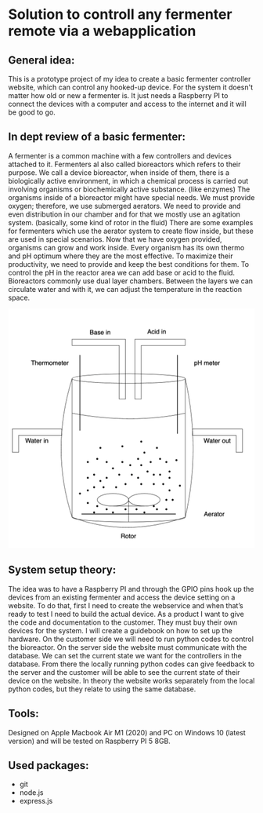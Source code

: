 # Solution to controll any fermenter remote via a webapplication

## General idea:

This is a prototype project of my idea to create a basic fermenter controller website, which can control any hooked-up device.
For the system it doesn't matter how old or new a fermenter is.
It just needs a Raspberry PI to connect the devices with a computer and access to the internet and it will be good to go.

## In dept review of a basic fermenter:

A fermenter is a common machine with a few controllers and devices attached to it. Fermenters al also called bioreactors which refers to their purpose. We call a device bioreactor, when inside of them, there is a biologically active environment, in which a chemical process is carried out involving organisms or biochemically active substance. (like enzymes)
The organisms inside of a bioreactor might have special needs. We must provide oxygen; therefore, we use submerged aerators. We need to provide and even distribution in our chamber and for that we mostly use an agitation system. (basically, some kind of rotor in the fluid) There are some examples for fermenters which use the aerator system to create flow inside, but these are used in special scenarios.
Now that we have oxygen provided, organisms can grow and work inside. Every organism has its own thermo and pH optimum where they are the most effective. To maximize their productivity, we need to provide and keep the best conditions for them. To control the pH in the reactor area we can add base or acid to the fluid. Bioreactors commonly use dual layer chambers. Between the layers we can circulate water and with it, we can adjust the temperature in the reaction space.

![alt text](blueprints/basicBioreactor.png)

## System setup theory:

The idea was to have a Raspberry PI and through the GPIO pins hook up the devices from an existing fermenter and access the device setting on a website. To do that, first I need to create the webservice and when that’s ready to test I need to build the actual device. As a product I want to give the code and documentation to the customer. They must buy their own devices for the system. I will create a guidebook on how to set up the hardware. On the customer side we will need to run python codes to control the bioreactor. On the server side the website must communicate with the database. We can set the current state we want for the controllers in the database. From there the locally running python codes can give feedback to the server and the customer will be able to see the current state of their device on the website.
In theory the website works separately from the local python codes, but they relate to using the same database.

## Tools:

Designed on Apple Macbook Air M1 (2020) and PC on Windows 10 (latest version) and will be tested on Raspberry PI 5 8GB.

## Used packages:

- git
- node.js
- express.js
